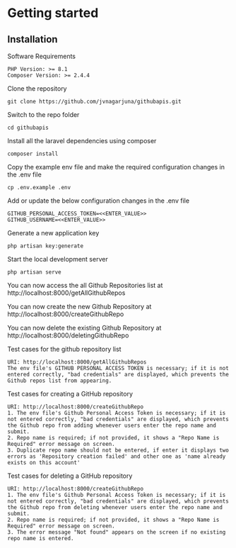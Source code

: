 # Getting started

## Installation

Software Requirements

    PHP Version: >= 8.1
    Composer Version: >= 2.4.4

Clone the repository

    git clone https://github.com/jvnagarjuna/githubapis.git

Switch to the repo folder

    cd githubapis

Install all the laravel dependencies using composer

    composer install

Copy the example env file and make the required configuration changes in the .env file

    cp .env.example .env

Add or update the below configuration changes in the .env file

    GITHUB_PERSONAL_ACCESS_TOKEN=<<ENTER_VALUE>>
    GITHUB_USERNAME=<<ENTER_VALUE>>

Generate a new application key

    php artisan key:generate

Start the local development server

    php artisan serve

You can now access the all Github Repositories list at http://localhost:8000/getAllGithubRepos

You can now create the new Github Repository at http://localhost:8000/createGithubRepo

You can now delete the existing Github Repository at http://localhost:8000/deletingGithubRepo

Test cases for the github repository list

    URI: http://localhost:8000/getAllGithubRepos
    The env file's GITHUB PERSONAL ACCESS TOKEN is necessary; if it is not entered correctly, "bad credentials" are displayed, which prevents the Github repos list from appearing.

Test cases for creating a GitHub repository

    URI: http://localhost:8000/createGithubRepo
    1. The env file's Github Personal Access Token is necessary; if it is not entered correctly, "bad credentials" are displayed, which prevents the Github repo from adding whenever users enter the repo name and submit.
    2. Repo name is required; if not provided, it shows a "Repo Name is Required" error message on screen.
    3. Duplicate repo name should not be entered, if enter it displays two errors as 'Repository creation failed' and other one as 'name already exists on this account'

Test cases for deleting a GitHub repository

    URI: http://localhost:8000/createGithubRepo
    1. The env file's Github Personal Access Token is necessary; if it is not entered correctly, "bad credentials" are displayed, which prevents the Github repo from deleting whenever users enter the repo name and submit.
    2. Repo name is required; if not provided, it shows a "Repo Name is Required" error message on screen.
    3. The error message "Not found" appears on the screen if no existing repo name is entered.


